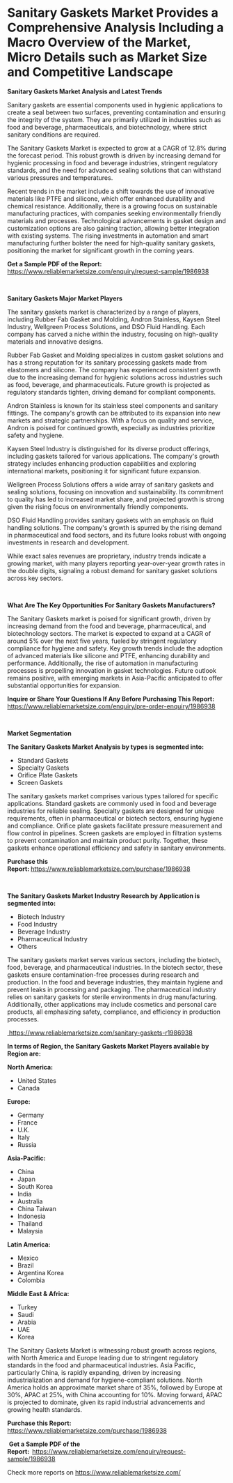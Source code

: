 <p><h1>Sanitary Gaskets Market Provides a Comprehensive Analysis Including a Macro Overview of the Market, Micro Details such as Market Size and Competitive Landscape</h1></p><p><strong>Sanitary Gaskets Market Analysis and Latest Trends</strong></p>
<p><p>Sanitary gaskets are essential components used in hygienic applications to create a seal between two surfaces, preventing contamination and ensuring the integrity of the system. They are primarily utilized in industries such as food and beverage, pharmaceuticals, and biotechnology, where strict sanitary conditions are required.</p><p>The Sanitary Gaskets Market is expected to grow at a CAGR of 12.8% during the forecast period. This robust growth is driven by increasing demand for hygienic processing in food and beverage industries, stringent regulatory standards, and the need for advanced sealing solutions that can withstand various pressures and temperatures. </p><p>Recent trends in the market include a shift towards the use of innovative materials like PTFE and silicone, which offer enhanced durability and chemical resistance. Additionally, there is a growing focus on sustainable manufacturing practices, with companies seeking environmentally friendly materials and processes. Technological advancements in gasket design and customization options are also gaining traction, allowing better integration with existing systems. The rising investments in automation and smart manufacturing further bolster the need for high-quality sanitary gaskets, positioning the market for significant growth in the coming years.</p></p>
<p><strong>Get a Sample PDF of the Report:&nbsp;</strong> <a href="https://www.reliablemarketsize.com/enquiry/request-sample/1986938?utm_campaign=2612&utm_medium=2&utm_source=Github&utm_content=ia&utm_term=20022025&utm_id=sanitary-gaskets">https://www.reliablemarketsize.com/enquiry/request-sample/1986938</a></p>
<p>&nbsp;</p>
<p><strong>Sanitary Gaskets Major Market Players</strong></p>
<p><p>The sanitary gaskets market is characterized by a range of players, including Rubber Fab Gasket and Molding, Andron Stainless, Kaysen Steel Industry, Wellgreen Process Solutions, and DSO Fluid Handling. Each company has carved a niche within the industry, focusing on high-quality materials and innovative designs.</p><p>Rubber Fab Gasket and Molding specializes in custom gasket solutions and has a strong reputation for its sanitary processing gaskets made from elastomers and silicone. The company has experienced consistent growth due to the increasing demand for hygienic solutions across industries such as food, beverage, and pharmaceuticals. Future growth is projected as regulatory standards tighten, driving demand for compliant components.</p><p>Andron Stainless is known for its stainless steel components and sanitary fittings. The company's growth can be attributed to its expansion into new markets and strategic partnerships. With a focus on quality and service, Andron is poised for continued growth, especially as industries prioritize safety and hygiene.</p><p>Kaysen Steel Industry is distinguished for its diverse product offerings, including gaskets tailored for various applications. The company's growth strategy includes enhancing production capabilities and exploring international markets, positioning it for significant future expansion.</p><p>Wellgreen Process Solutions offers a wide array of sanitary gaskets and sealing solutions, focusing on innovation and sustainability. Its commitment to quality has led to increased market share, and projected growth is strong given the rising focus on environmentally friendly components.</p><p>DSO Fluid Handling provides sanitary gaskets with an emphasis on fluid handling solutions. The company's growth is spurred by the rising demand in pharmaceutical and food sectors, and its future looks robust with ongoing investments in research and development.</p><p>While exact sales revenues are proprietary, industry trends indicate a growing market, with many players reporting year-over-year growth rates in the double digits, signaling a robust demand for sanitary gasket solutions across key sectors.</p></p>
<p>&nbsp;</p>
<p><strong>What Are The Key Opportunities For Sanitary Gaskets Manufacturers?</strong></p>
<p><p>The Sanitary Gaskets market is poised for significant growth, driven by increasing demand from the food and beverage, pharmaceutical, and biotechnology sectors. The market is expected to expand at a CAGR of around 5% over the next five years, fueled by stringent regulatory compliance for hygiene and safety. Key growth trends include the adoption of advanced materials like silicone and PTFE, enhancing durability and performance. Additionally, the rise of automation in manufacturing processes is propelling innovation in gasket technologies. Future outlook remains positive, with emerging markets in Asia-Pacific anticipated to offer substantial opportunities for expansion.</p></p>
<p><strong>Inquire or Share Your Questions If Any Before Purchasing This Report:</strong> <a href="https://www.reliablemarketsize.com/enquiry/pre-order-enquiry/1986938?utm_campaign=2612&utm_medium=2&utm_source=Github&utm_content=ia&utm_term=20022025&utm_id=sanitary-gaskets">https://www.reliablemarketsize.com/enquiry/pre-order-enquiry/1986938</a></p>
<p>&nbsp;</p>
<p><strong>Market Segmentation</strong></p>
<p><strong>The Sanitary Gaskets Market Analysis by types is segmented into:</strong></p>
<p><ul><li>Standard Gaskets</li><li>Specialty Gaskets</li><li>Orifice Plate Gaskets</li><li>Screen Gaskets</li></ul></p>
<p><p>The sanitary gaskets market comprises various types tailored for specific applications. Standard gaskets are commonly used in food and beverage industries for reliable sealing. Specialty gaskets are designed for unique requirements, often in pharmaceutical or biotech sectors, ensuring hygiene and compliance. Orifice plate gaskets facilitate pressure measurement and flow control in pipelines. Screen gaskets are employed in filtration systems to prevent contamination and maintain product purity. Together, these gaskets enhance operational efficiency and safety in sanitary environments.</p></p>
<p><strong>Purchase this Report:&nbsp;</strong><a href="https://www.reliablemarketsize.com/purchase/1986938?utm_campaign=2612&utm_medium=2&utm_source=Github&utm_content=ia&utm_term=20022025&utm_id=sanitary-gaskets">https://www.reliablemarketsize.com/purchase/1986938</a></p>
<p>&nbsp;</p>
<p><strong>The Sanitary Gaskets Market Industry Research by Application is segmented into:</strong></p>
<p><ul><li>Biotech Industry</li><li>Food Industry</li><li>Beverage Industry</li><li>Pharmaceutical Industry</li><li>Others</li></ul></p>
<p><p>The sanitary gaskets market serves various sectors, including the biotech, food, beverage, and pharmaceutical industries. In the biotech sector, these gaskets ensure contamination-free processes during research and production. In the food and beverage industries, they maintain hygiene and prevent leaks in processing and packaging. The pharmaceutical industry relies on sanitary gaskets for sterile environments in drug manufacturing. Additionally, other applications may include cosmetics and personal care products, all emphasizing safety, compliance, and efficiency in production processes.</p></p>
<p><a href="https://www.reliablemarketsize.com/sanitary-gaskets-r1986938?utm_campaign=2612&utm_medium=2&utm_source=Github&utm_content=ia&utm_term=20022025&utm_id=sanitary-gaskets">&nbsp;https://www.reliablemarketsize.com/sanitary-gaskets-r1986938</a></p>
<p><strong>In terms of Region, the Sanitary Gaskets Market Players available by Region are:</strong></p>
<p>
    <p> <strong> North America: </strong>
        <ul>
            <li>United States</li>
            <li>Canada</li>
        </ul>
        </p> 
    <p> <strong> Europe: </strong>
        <ul>
            <li>Germany</li>
            <li>France</li>
            <li>U.K.</li>
            <li>Italy</li>
            <li>Russia</li>
        </ul>
        </p> 
    <p> <strong> Asia-Pacific: </strong>
        <ul>
            <li>China</li>
            <li>Japan</li>
            <li>South Korea</li>
            <li>India</li>
            <li>Australia</li>
            <li>China Taiwan</li>
            <li>Indonesia</li>
            <li>Thailand</li>
            <li>Malaysia</li>
        </ul>
        </p> 
    <p> <strong> Latin America: </strong>
        <ul>
            <li>Mexico</li>
            <li>Brazil</li>
            <li>Argentina Korea</li>
            <li>Colombia</li>
        </ul>
        </p> 
    <p> <strong> Middle East & Africa: </strong>
        <ul>
            <li>Turkey</li>
            <li>Saudi</li>
            <li>Arabia</li>
            <li>UAE</li>
            <li>Korea</li>
        </ul>
    </p>
    </p>
<p><p>The Sanitary Gaskets Market is witnessing robust growth across regions, with North America and Europe leading due to stringent regulatory standards in the food and pharmaceutical industries. Asia Pacific, particularly China, is rapidly expanding, driven by increasing industrialization and demand for hygiene-compliant solutions. North America holds an approximate market share of 35%, followed by Europe at 30%, APAC at 25%, with China accounting for 10%. Moving forward, APAC is projected to dominate, given its rapid industrial advancements and growing health standards.</p></p>
<p><strong>Purchase this Report: </strong><a href="https://www.reliablemarketsize.com/purchase/1986938?utm_campaign=2612&utm_medium=2&utm_source=Github&utm_content=ia&utm_term=20022025&utm_id=sanitary-gaskets">https://www.reliablemarketsize.com/purchase/1986938</a></p>
<p>&nbsp;<strong>Get a Sample PDF of the Report:&nbsp;&nbsp;</strong><a href="https://www.reliablemarketsize.com/enquiry/request-sample/1986938?utm_campaign=2612&utm_medium=2&utm_source=Github&utm_content=ia&utm_term=20022025&utm_id=sanitary-gaskets">https://www.reliablemarketsize.com/enquiry/request-sample/1986938</a></p>
<p><strong></strong></p>
<p>Check more reports on <a href="https://www.reliablemarketsize.com/?utm_campaign=2612&utm_medium=2&utm_source=Github&utm_content=ia&utm_term=20022025&utm_id=sanitary-gaskets">https://www.reliablemarketsize.com/</a></p>